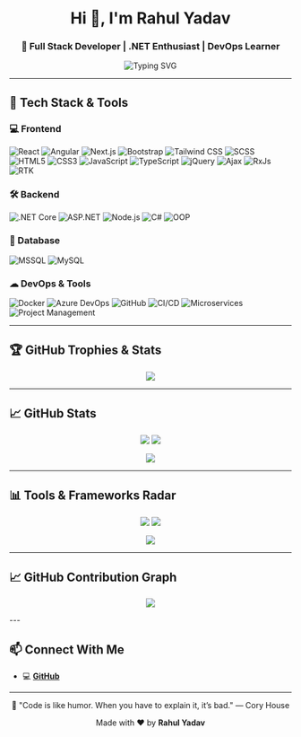 <h1 align="center">Hi 👋, I'm Rahul Yadav</h1>
<h3 align="center">🚀 Full Stack Developer | .NET Enthusiast | DevOps Learner</h3>

<p align="center">
  <img src="https://readme-typing-svg.demolab.com?font=Fira+Code&size=22&duration=3000&pause=1000&center=true&vCenter=true&width=700&lines=Full+Stack+Developer;DotNet+%7C+React+%7C+Angular+%7C+MSSQL+Expert;3%2B+Years+Experience;Let%27s+build+awesome+apps!" alt="Typing SVG" />
</p>

---

## 🚀 Tech Stack & Tools

### 💻 Frontend
![React](https://img.shields.io/badge/-React-61DAFB?style=for-the-badge&logo=react&logoColor=white)
![Angular](https://img.shields.io/badge/-Angular-DD0031?style=for-the-badge&logo=angular&logoColor=white)
![Next.js](https://img.shields.io/badge/-Next.js-000000?style=for-the-badge&logo=next.js&logoColor=white)
![Bootstrap](https://img.shields.io/badge/-Bootstrap-7952B3?style=for-the-badge&logo=bootstrap&logoColor=white)
![Tailwind CSS](https://img.shields.io/badge/-TailwindCSS-38B2AC?style=for-the-badge&logo=tailwind-css&logoColor=white)
![SCSS](https://img.shields.io/badge/-SCSS-CC6699?style=for-the-badge&logo=sass&logoColor=white)
![HTML5](https://img.shields.io/badge/-HTML5-E34F26?style=for-the-badge&logo=html5&logoColor=white)
![CSS3](https://img.shields.io/badge/-CSS3-1572B6?style=for-the-badge&logo=css3&logoColor=white)
![JavaScript](https://img.shields.io/badge/-JavaScript-F7DF1E?style=for-the-badge&logo=javascript&logoColor=black)
![TypeScript](https://img.shields.io/badge/-TypeScript-3178C6?style=for-the-badge&logo=typescript&logoColor=white)
![jQuery](https://img.shields.io/badge/-jQuery-0769AD?style=for-the-badge&logo=jquery&logoColor=white)
![Ajax](https://img.shields.io/badge/AJAX-000000?style=for-the-badge&logo=ajax&logoColor=white)
![RxJs](https://img.shields.io/badge/RxJS-B7178C?style=for-the-badge&logo=reactivex&logoColor=white)
![RTK](https://img.shields.io/badge/Redux%20Query-764ABC?style=for-the-badge&logo=redux&logoColor=white)

### 🛠 Backend
![.NET Core](https://img.shields.io/badge/-.NET_Core-512BD4?style=for-the-badge&logo=dotnet&logoColor=white)
![ASP.NET](https://img.shields.io/badge/-ASP.NET-5C2D91?style=for-the-badge&logo=dotnet&logoColor=white)
![Node.js](https://img.shields.io/badge/-Node.js-339933?style=for-the-badge&logo=node.js&logoColor=white)
![C#](https://img.shields.io/badge/-C%23-239120?style=for-the-badge&logo=c-sharp&logoColor=white)
![OOP](https://img.shields.io/badge/-OOP-007ACC?style=for-the-badge&logo=codeforces&logoColor=white)

### 🧠 Database
![MSSQL](https://img.shields.io/badge/-MSSQL-CC2927?style=for-the-badge&logo=microsoft-sql-server&logoColor=white)
![MySQL](https://img.shields.io/badge/-MySQL-4479A1?style=for-the-badge&logo=mysql&logoColor=white)

### ☁ DevOps & Tools
![Docker](https://img.shields.io/badge/-Docker-2496ED?style=for-the-badge&logo=docker&logoColor=white)
![Azure DevOps](https://img.shields.io/badge/-Azure_DevOps-0078D7?style=for-the-badge&logo=azure-devops&logoColor=white)
![GitHub](https://img.shields.io/badge/-GitHub-181717?style=for-the-badge&logo=github&logoColor=white)
![CI/CD](https://img.shields.io/badge/-CI%2FCD-0A0?style=for-the-badge&logo=github-actions&logoColor=white)
![Microservices](https://img.shields.io/badge/-Microservices-6DB33F?style=for-the-badge&logo=spring&logoColor=white)
![Project Management](https://img.shields.io/badge/-Project_Management_Tools-FF4500?style=for-the-badge&logo=trello&logoColor=white)

---

## 🏆 GitHub Trophies & Stats

<p align="center">
  <img src="https://github-profile-trophy.vercel.app/?username=rahul-innopad&theme=radical&no-frame=true&no-bg=true&margin-w=5" />
</p>

---
## 📈 GitHub Stats

<p align="center">
  <img src="https://github-readme-stats.vercel.app/api?username=rahul-innopad&show_icons=true&theme=radical"/>
  <img src="https://streak-stats.demolab.com/?user=rahul-innopad&theme=radical"/>
</p>

<p align="center">
  <img src="https://github-readme-stats.vercel.app/api/top-langs/?username=rahul-innopad&layout=compact&theme=radical"/>
</p>

---
## 📊 Tools & Frameworks Radar

<p align="center">
  <img src="https://github-profile-summary-cards.vercel.app/api/cards/repos-per-language?username=rahul-innopad&theme=radical" />
  <img src="https://github-profile-summary-cards.vercel.app/api/cards/most-commit-language?username=rahul-innopad&theme=radical" />
</p>

<p align="center">
  <img src="https://github-profile-summary-cards.vercel.app/api/cards/productive-time?username=rahul-innopad&theme=radical&utcOffset=8" />
</p>

---
## 📈 GitHub Contribution Graph
 <p align="center"> <img src="https://github-readme-activity-graph.vercel.app/graph?username=rahul-innopad&theme=react-dark&area=true&hide_border=true" /> </p>
---

## 📫 Connect With Me
- 💻 [**GitHub**](https://github.com/rahul-innopad) 
---


<p align="center">
  🚀 "Code is like humor. When you have to explain it, it’s bad." — Cory House
</p>

<p align="center">Made with ❤️ by <strong>Rahul Yadav</strong></p>
